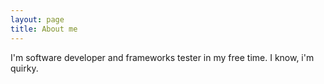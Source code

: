 ```yaml
---
layout: page
title: About me
---
```


I'm software developer and frameworks tester in my free time. I know, i'm quirky.


